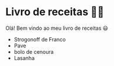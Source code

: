 # Livro de receitas :man_cook:

Olá! Bem vindo ao meu livro de receitas :smiley:

- Strogonoff de Franco
- Pave
- bolo de cenoura
- Lasanha